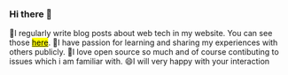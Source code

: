 ### Hi there 👋

🔭<bold>I regularly write blog posts about web tech in my website. You can see those</bold> <a href="https://ulusoymhmmt.com"><mark>here</mark></a>.
👯<bold>I have passion for learning and sharing my experiences with others publicly.</bold>
🌱<bold>I love open source so much and of course contibuting to issues which i am familiar with.</bold>
😄<bold>I will very happy with your interaction</bold>


<!--
**ulusoymhmmt/ulusoymhmmt** is a ✨ _special_ ✨ repository because its `README.md` (this file) appears on your GitHub profile.

Here are some ideas to get you started:

- 🔭 I’m currently working on ...
- 🌱 I’m currently learning ...
- 👯 I’m looking to collaborate on ...
- 🤔 I’m looking for help with ...
- 💬 Ask me about ...
- 📫 How to reach me: ...
- 😄 Pronouns: ...
- ⚡ Fun fact: ...
-->

